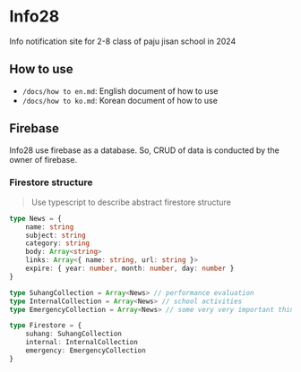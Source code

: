 # Info28

Info notification site for 2-8 class of paju jisan school in 2024

## How to use

- `/docs/how to en.md`: English document of how to use
- `/docs/how to ko.md`: Korean document of how to use

## Firebase

Info28 use firebase as a database.
So, CRUD of data is conducted by the owner of firebase.

### Firestore structure

> Use typescript to describe abstract firestore structure

```ts
type News = {
    name: string
    subject: string
    category: string
    body: Array<string>
    links: Array<{ name: string, url: string }>
    expire: { year: number, month: number, day: number }
}

type SuhangCollection = Array<News> // performance evaluation
type InternalCollection = Array<News> // school activities
type EmergencyCollection = Array<News> // some very very important things

type Firestore = {
    suhang: SuhangCollection
    internal: InternalCollection
    emergency: EmergencyCollection
}
```
